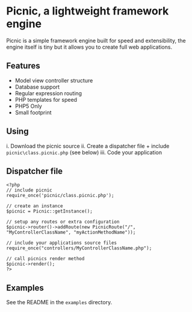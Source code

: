 Picnic, a lightweight framework engine
======================================

Picnic is a simple framework engine built for speed and extensibility, the engine itself is tiny but it allows you to create full web applications.

Features
--------

* Model view controller structure
* Database support
* Regular expression routing
* PHP templates for speed
* PHP5 Only
* Small footprint

Using
-----

i. Download the picnic source
ii. Create a dispatcher file + include `picnic\class.picnic.php` (see below)
iii. Code your application

Dispatcher file
---------------

	<?php
	// include picnic
	require_once('picnic/class.picnic.php');

	// create an instance
	$picnic = Picnic::getInstance();
	
	// setup any routes or extra configuration
	$picnic->router()->addRoute(new PicnicRoute("/", "MyControllerClassName", "myActionMethodName"));
	
	// include your applications source files
	require_once("controllers/MyControllerClassName.php");
	
	// call picnics render method
	$picnic->render();
	?>

Examples
--------

See the README in the `examples` directory.